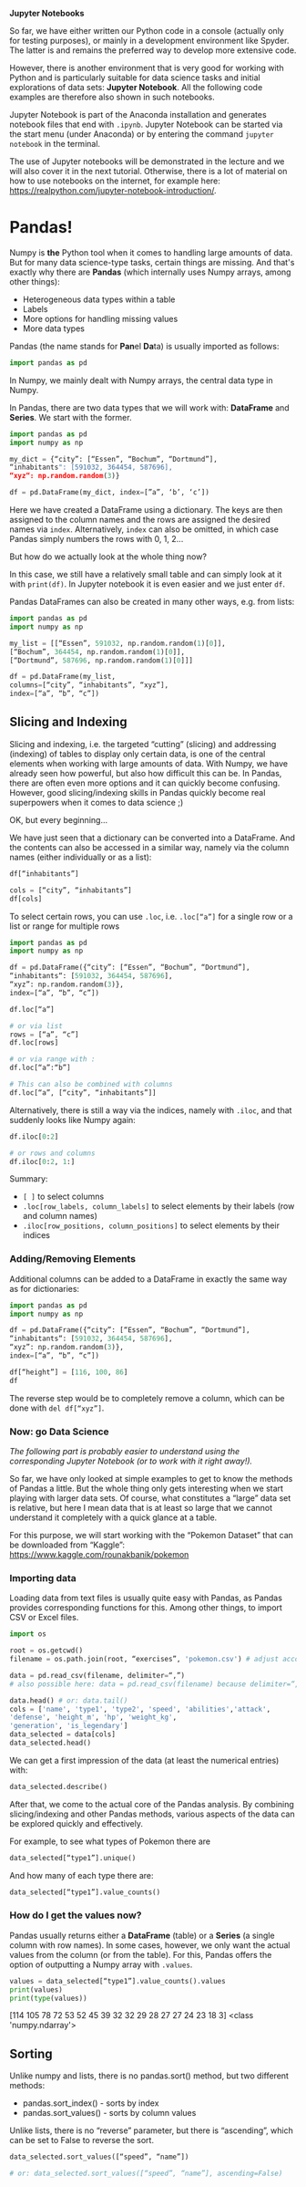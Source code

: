 **Jupyter Notebooks**

So far, we have either written our Python code in a console (actually only for testing purposes), or mainly in a development environment like Spyder. The latter is and remains the preferred way to develop more extensive code.

However, there is another environment that is very good for working with Python and is particularly suitable for data science tasks and initial explorations of data sets: **Jupyter Notebook**. All the following code examples are therefore also shown in such notebooks.

Jupyter Notebook is part of the Anaconda installation and generates notebook files that end with `.ipynb`. Jupyter Notebook can be started via the start menu (under Anaconda) or by entering the command `jupyter notebook` in the terminal.

The use of Jupyter notebooks will be demonstrated in the lecture and we will also cover it in the next tutorial. Otherwise, there is a lot of material on how to use notebooks on the internet, for example here: https://realpython.com/jupyter-notebook-introduction/.



# Pandas!

Numpy is **the** Python tool when it comes to handling large amounts of data. But for many data science-type tasks, certain things are missing. And that's exactly why there are **Pandas** (which internally uses Numpy arrays, among other things):

- Heterogeneous data types within a table
- Labels
- More options for handling missing values
- More data types

Pandas (the name stands for **Pan**el **Da**ta) is usually imported as follows:

```python
import pandas as pd
```

In Numpy, we mainly dealt with Numpy arrays, the central data type in Numpy.

In Pandas, there are two data types that we will work with: **DataFrame** and **Series**. We start with the former. 

```python
import pandas as pd
import numpy as np

my_dict = {“city”: [“Essen”, “Bochum”, “Dortmund”],
“inhabitants": [591032, 364454, 587696],
“xyz“: np.random.random(3)}

df = pd.DataFrame(my_dict, index=[”a”, ‘b’, ‘c’])
```

Here we have created a DataFrame using a dictionary. The keys are then assigned to the column names and the rows are assigned the desired names via `index`. Alternatively, `index` can also be omitted, in which case Pandas simply numbers the rows with 0, 1, 2...

But how do we actually look at the whole thing now?

In this case, we still have a relatively small table and can simply look at it with `print(df)`. In Jupyter notebook it is even easier and we just enter `df`.

Pandas DataFrames can also be created in many other ways, e.g. from lists:

```python
import pandas as pd
import numpy as np

my_list = [[“Essen”, 591032, np.random.random(1)[0]],
[“Bochum”, 364454, np.random.random(1)[0]],
[“Dortmund”, 587696, np.random.random(1)[0]]]

df = pd.DataFrame(my_list,
columns=[“city”, “inhabitants”, “xyz”],
index=[“a”, “b”, “c”])
```



## Slicing and Indexing

Slicing and indexing, i.e. the targeted “cutting” (slicing) and addressing (indexing) of tables to display only certain data, is one of the central elements when working with large amounts of data. With Numpy, we have already seen how powerful, but also how difficult this can be. In Pandas, there are often even more options and it can quickly become confusing. However, good slicing/indexing skills in Pandas quickly become real superpowers when it comes to data science ;)

OK, but every beginning... 

We have just seen that a dictionary can be converted into a DataFrame. And the contents can also be accessed in a similar way, namely via the column names (either individually or as a list):

<!-- pytest-codeblocks:cont -->

```python
df[“inhabitants”]

cols = [“city”, “inhabitants”]
df[cols]
```

To select certain rows, you can use `.loc`, i.e. `.loc[“a”]` for a single row or a list or range for multiple rows

```python
import pandas as pd
import numpy as np

df = pd.DataFrame({“city”: [“Essen”, “Bochum”, “Dortmund”],
“inhabitants“: [591032, 364454, 587696],
“xyz”: np.random.random(3)},
index=[“a”, “b”, “c”])

df.loc[“a”]

# or via list
rows = [“a”, “c”]
df.loc[rows]

# or via range with :
df.loc[“a”:“b”]

# This can also be combined with columns
df.loc[“a”, [“city”, “inhabitants”]]
```

Alternatively, there is still a way via the indices, namely with `.iloc`, and that suddenly looks like Numpy again:

<!-- pytest-codeblocks:cont -->

```python
df.iloc[0:2]

# or rows and columns
df.iloc[0:2, 1:]
```

Summary:

- `[ ]` to select columns
- `.loc[row_labels, column_labels]` to select elements by their labels (row and column names)
- `.iloc[row_positions, column_positions]` to select elements by their indices

### Adding/Removing Elements

Additional columns can be added to a DataFrame in exactly the same way as for dictionaries:

```python
import pandas as pd
import numpy as np

df = pd.DataFrame({“city”: [“Essen”, “Bochum”, “Dortmund”],
“inhabitants“: [591032, 364454, 587696],
“xyz”: np.random.random(3)},
index=[“a”, “b”, “c”])

df[“height”] = [116, 100, 86]
df
```

The reverse step would be to completely remove a column, which can be done with `del df[“xyz”]`.



### Now: go Data Science

*The following part is probably easier to understand using the corresponding Jupyter Notebook (or to work with it right away!).*

So far, we have only looked at simple examples to get to know the methods of Pandas a little. But the whole thing only gets interesting when we start playing with larger data sets. Of course, what constitutes a “large” data set is relative, but here I mean data that is at least so large that we cannot understand it completely with a quick glance at a table.

For this purpose, we will start working with the “Pokemon Dataset” that can be downloaded from “Kaggle”: https://www.kaggle.com/rounakbanik/pokemon

### Importing data

Loading data from text files is usually quite easy with Pandas, as Pandas provides corresponding functions for this. Among other things, to import CSV or Excel files.


```python
import os

root = os.getcwd()
filename = os.path.join(root, “exercises”, 'pokemon.csv') # adjust according to your own path!

data = pd.read_csv(filename, delimiter=“,”)
# also possible here: data = pd.read_csv(filename) because delimiter=“,” is the “default” parameter

data.head() # or: data.tail()
cols = ['name', 'type1', 'type2', 'speed', 'abilities','attack',
'defense', 'height_m', 'hp', 'weight_kg',
'generation', 'is_legendary']
data_selected = data[cols]
data_selected.head()
```

We can get a first impression of the data (at least the numerical entries) with:


```python
data_selected.describe()
```

After that, we come to the actual core of the Pandas analysis. By combining slicing/indexing and other Pandas methods, various aspects of the data can be explored quickly and effectively.

For example, to see what types of Pokemon there are


```python
data_selected[“type1”].unique()
```

And how many of each type there are:


```python
data_selected[“type1”].value_counts()
```

### How do I get the values now?

Pandas usually returns either a **DataFrame** (table) or a **Series** (a single column with row names). In some cases, however, we only want the actual values from the column (or from the table). For this, Pandas offers the option of outputting a Numpy array with `.values`.


```python
values = data_selected[“type1”].value_counts().values
print(values)
print(type(values))
```

[114 105 78 72 53 52 45 39 32 32 29 28 27 27 24 23 18 3]
<class 'numpy.ndarray'>

## Sorting

Unlike numpy and lists, there is no pandas.sort() method, but two different methods: 

- pandas.sort_index() - sorts by index
- pandas.sort_values() - sorts by column values

Unlike lists, there is no “reverse” parameter, but there is “ascending”, which can be set to False to reverse the sort.


```python
data_selected.sort_values([“speed”, “name”])

# or: data_selected.sort_values([“speed”, “name”], ascending=False)
```


